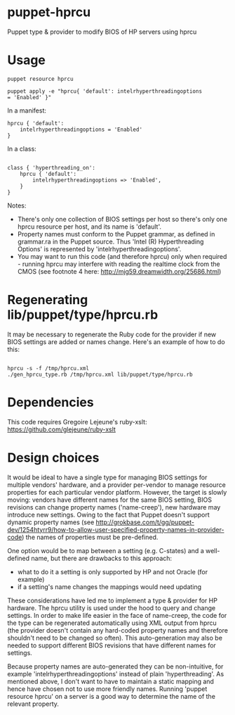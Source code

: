 puppet-hprcu
============

Puppet type &amp; provider to modify BIOS of HP servers using hprcu

# Usage

<code>puppet resource hprcu</code>

<code>puppet apply -e "hprcu{ 'default': intelrhyperthreadingoptions = 'Enabled' }"</code>

In a manifest:

<pre><code>hprcu { 'default':
	intelrhyperthreadingoptions = 'Enabled' 
}</code></pre>

In a class:

<pre><code>
class { 'hyperthreading_on':
	hprcu { 'default':
		intelrhyperthreadingoptions => 'Enabled',
	}
}
</code></pre>

Notes: 

* There's only one collection of BIOS settings per host so there's only one hprcu resource per host, and its name is 'default'.
* Property names must conform to the Puppet grammar, as defined in grammar.ra in the Puppet source. Thus 'Intel (R) Hyperthreading Options' is represented by 'intelrhyperthreadingoptions'.
* You may want to run this code (and therefore hprcu) only when required - running hprcu may interfere with reading the realtime clock from the CMOS (see footnote 4 here: http://mjg59.dreamwidth.org/25686.html)

# Regenerating lib/puppet/type/hprcu.rb

It may be necessary to regenerate the Ruby code for the provider if new BIOS settings are added or names change. Here's an example of how to do this:

<pre><code>
hprcu -s -f /tmp/hprcu.xml
./gen_hprcu_type.rb /tmp/hprcu.xml lib/puppet/type/hprcu.rb
</code></pre>

# Dependencies

This code requires Gregoire Lejeune's ruby-xslt: https://github.com/glejeune/ruby-xslt

# Design choices

It would be ideal to have a single type for managing BIOS settings for multiple vendors' hardware, and a provider per-vendor to manage resource properties for each particular vendor platform. However, the target is slowly moving: vendors have different names for the same BIOS setting, BIOS revisions can change property names ('name-creep'), new hardware may introduce new settings. Owing to the fact that Puppet doesn't support dynamic property names (see http://grokbase.com/t/gg/puppet-dev/1254htyrr9/how-to-allow-user-specified-property-names-in-provider-code) the names of properties must be pre-defined.

One option would be to map between a setting (e.g. C-states) and a well-defined name, but there are drawbacks to this approach:

 *    what to do it a setting is only supported by HP and not Oracle (for example)
 *    if a setting's name changes the mappings would need updating

These considerations have led me to implement a type & provider for HP hardware. The hprcu utility is used under the hood to query and change settings. In order to make life easier in the face of name-creep, the code for the type can be regenerated automatically using XML output from hprcu (the provider doesn't contain any hard-coded property names and therefore shouldn't need to be changed so often). This auto-generation may also be needed to support different BIOS revisions that have different names for settings. 

Because property names are auto-generated they can be non-intuitive, for example 'intelrhyperthreadingoptions' instead of plain 'hyperthreading'. As mentioned above, I don't want to have to maintain a static mapping and hence have chosen not to use more friendly names. Running 'puppet resource hprcu' on a server is a good way to determine the name of the relevant property.
